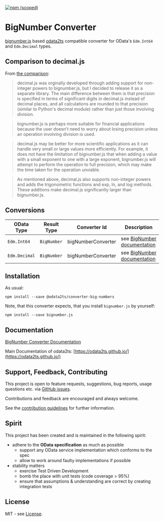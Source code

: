 [![npm (scoped)](https://img.shields.io/npm/v/@odata2ts/converter-big-numbers?style=for-the-badge)](https://www.npmjs.com/package/@odata2ts/converter-big-numbers)

# BigNumber Converter

[bignumber.js](https://github.com/MikeMcl/bignumber.js) based [odata2ts](https://github.com/odata2ts/odata2ts)
compatible converter for OData's `Edm.Int64` and `Edm.Decimal` types.

## Comparison to decimal.js

From [the comparison](https://github.com/MikeMcl/big.js/wiki):

> decimal.js was orginally developed through adding support for non-integer powers to bignumber.js,
> but I decided to release it as a separate library. The main difference between them is that precision
> is specified in terms of significant digits in decimal.js instead of decimal places, and all calculations
> are rounded to that precision (similar to Python's decimal module) rather than just those involving division.

> bignumber.js is perhaps more suitable for financial applications because the user doesn't need to worry
> about losing precision unless an operation involving division is used.

> decimal.js may be better for more scientific applications as it can handle very small or large values more
> efficiently. For example, it does not have the limitation of bignumber.js that when adding a value with
> a small exponent to one with a large exponent, bignumber.js will attempt to perform the operation to full precision,
> which may make the time taken for the operation unviable.

> As mentioned above, decimal.js also supports non-integer powers and adds the trigonometric functions
> and exp, ln, and log methods. These additions make decimal.js significantly larger than bignumber.js.

## Conversions

| OData Type    | Result Type  | Converter Id       | Description                                                            |
| ------------- | ------------ | ------------------ | ---------------------------------------------------------------------- |
| `Edm.Int64`   | `BigNumber`  | bigNumberConverter | see [BigNumber documentation](https://mikemcl.github.io/bignumber.js/) |
| `Edm.Decimal` | `BigNumber ` | bigNumberConverter | see [BigNumber documentation](https://mikemcl.github.io/bignumber.js/) |

## Installation

As usual:

```
npm install --save @odata2ts/converter-big-numbers
```

Note, that this converter expects, that you install `bignumber.js` by yourself:

```
npm install --save bignumber.js
```

## Documentation

[BigNumber Converter Documentation](https://odata2ts.github.io/docs/generator/converters/big-number-converters)

Main Documentation of odata2ts: [https://odata2ts.github.io/](https://odata2ts.github.io/)

## Support, Feedback, Contributing

This project is open to feature requests, suggestions, bug reports, usage questions etc.
via [GitHub issues](https://github.com/odata2ts/converter/issues).

Contributions and feedback are encouraged and always welcome.

See the [contribution guidelines](https://github.com/odata2ts/converter/blob/main/CONTRIBUTING.md) for further information.

## Spirit

This project has been created and is maintained in the following spirit:

- adhere to the **OData specification** as much as possible
  - support any OData service implementation which conforms to the spec
  - allow to work around faulty implementations if possible
- stability matters
  - exercise Test Driven Development
  - bomb the place with unit tests (code coverage > 95%)
  - ensure that assumptions & understanding are correct by creating integration tests

## License

MIT - see [License](./LICENSE).
